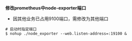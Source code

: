 **修改prometheus中node-exporter端口**

- 因其他业务已占用9100端口，需修改为其他端口

```shell
# 启动时指定端口
$ nohup ./node_exporter --web.listen-address=:19100 & 
```
